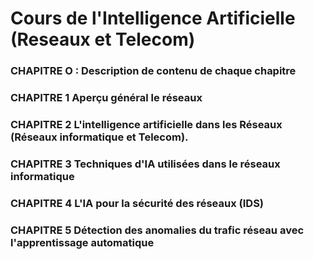 # Cours de l'Intelligence Artificielle (Reseaux et Telecom)
### CHAPITRE O : Description de contenu de chaque chapitre

### CHAPITRE 1  Aperçu général le réseaux
### CHAPITRE 2 L'intelligence artificielle dans les Réseaux (Réseaux informatique et Telecom).
### CHAPITRE 3 Techniques d'IA utilisées dans le réseaux informatique 
### CHAPITRE 4 L'IA pour la sécurité des réseaux  (IDS)
### CHAPITRE 5 Détection des anomalies du trafic réseau avec l'apprentissage automatique
